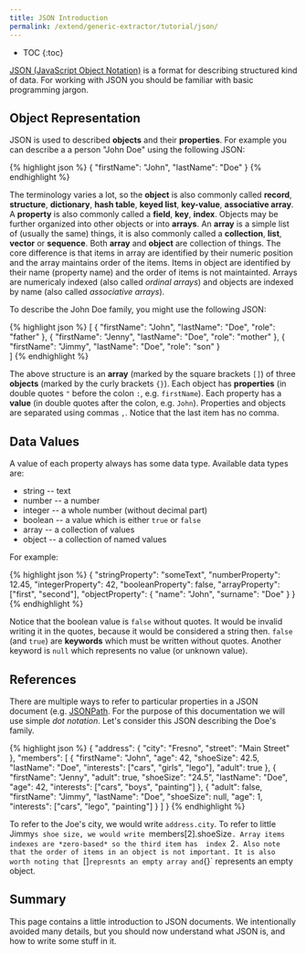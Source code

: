 ```yaml
---
title: JSON Introduction
permalink: /extend/generic-extractor/tutorial/json/
---
```


* TOC
{:toc}

[JSON (JavaScript Object Notation)](http://www.json.org/) is a format for describing structured 
kind of data. For working with JSON you should be familiar with basic programming jargon. 

## Object Representation
JSON is used to described **objects** and their **properties**. For example you can describe a 
a person "John Doe" using the following JSON:

{% highlight json %}
{
    "firstName": "John",
    "lastName": "Doe"
}
{% endhighlight %}

The terminology varies a lot, so the **object** is also commonly called **record**, **structure**, 
**dictionary**, **hash table**, **keyed list**, **key-value**, **associative array**. A **property** is
also commonly called a **field**, **key**, **index**. Objects may be further organized into other
objects or into **arrays**. An **array** is a simple list of (usually the same) things, 
it is also commonly called a **collection**, **list**, **vector** or **sequence**. Both **array** and
**object** are collection of things. The core difference is that items in array are identified
by their numeric position and the array maintains order of the items. Items in object are 
identified by their name (property name) and the order of items is not maintainted. Arrays are
numericaly indexed (also called *ordinal arrays*) and objects are indexed by name (also called *associative arrays*).

To describe the John Doe family, you might use the following JSON:

{% highlight json %}
[
    {
        "firstName": "John",
        "lastName": "Doe",
        "role": "father"
    },
    {
        "firstName": "Jenny",
        "lastName": "Doe",
        "role": "mother"
    },
    {
        "firstName": "Jimmy",
        "lastName": "Doe",
        "role": "son"
    }    
]
{% endhighlight %}

The above structure is an **array** (marked by the square brackets `[]`) of 
three **objects** (marked by the curly brackets `{}`). Each object has **properties** 
(in double quotes `"` before the colon `:`, e.g. `firstName`). Each property has a **value** (in double 
quotes after the colon, e.g. `John`). Properties and objects are separated using commas `,`. Notice that 
the last item has no comma.

## Data Values
A value of each property always has some data type. Available data types are:

- string -- text
- number -- a number
- integer -- a whole number (without decimal part)
- boolean -- a value which is either `true` or `false`
- array -- a collection of values
- object -- a collection of named values

For example:

{% highlight json %}
{
    "stringProperty": "someText",
    "numberProperty": 12.45,
    "integerProperty": 42,
    "booleanProperty": false,
    "arrayProperty": ["first", "second"],
    "objectProperty": {
        "name": "John",
        "surname": "Doe"
    }
}
{% endhighlight %}

Notice that the boolean value is `false` without quotes. It would be invalid writing it in the quotes,
because it would be considered a string then. `false` (and `true`) are **keywords** which must be written
without quotes. Another keyword is `null` which represents no value (or unknown value).

## References
There are multiple ways to refer to particular properties in a JSON document (e.g. [JSONPath](http://jsonpath.com/). 
For the purpose of this documentation we will use simple *dot notation*. Let's consider this JSON describing the
Doe's family.

{% highlight json %}
{
    "address": {
        "city": "Fresno",
        "street": "Main Street"        
    },
    "members": [
        {
            "firstName": "John",
            "age": 42,
            "shoeSize": 42.5,
            "lastName": "Doe",
            "interests": ["cars", "girls", "lego"],
            "adult": true
        },
        {
            "firstName": "Jenny",
            "adult": true,
            "shoeSize": "24.5",
            "lastName": "Doe",
            "age": 42,
            "interests": ["cars", "boys", "painting"]
        },
        {
            "adult": false,
            "firstName": "Jimmy",
            "lastName": "Doe",
            "shoeSize": null,
            "age": 1,
            "interests": ["cars", "lego", "painting"]
        }
    ]
}
{% endhighlight %}

To refer to the Joe's city, we would write `address.city`. To refer to little Jimmy`s shoe size, we
would write `members[2].shoeSize`. Array items indexes are *zero-based* so the third item has 
index `2`. Also note that the order of items in an object is not important. It is also worth noting
that `[]` represnts an empty array and `{}` represents an empty object.

## Summary
This page contains a little introduction to JSON documents. We intentionally avoided many details, 
but you should now understand what JSON is, and how to write some stuff in it.
